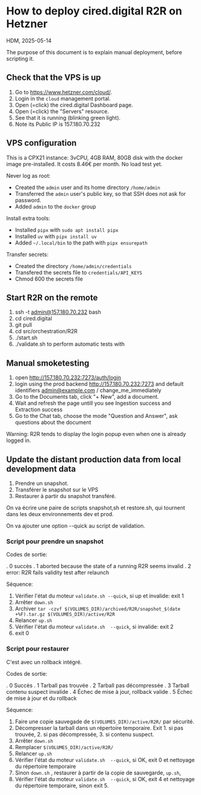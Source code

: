 # How to deploy cired.digital R2R on Hetzner

HDM, 2025-05-14

The purpose of this document is to explain manual deployment, before scripting it.

## Check that the VPS is up

1. Go to https://www.hetzner.com/cloud/.
2. Login in the `cloud` management portal.
3. Open (=click) the cired.digital Dashboard page.
4. Open (=click) the "Servers" resource.
5. See that it is running (blinking green light).
6. Note its Public IP is 157.180.70.232

## VPS configuration

This is a CPX21 instance: 3vCPU, 4GB RAM, 80GB disk
with the docker image pre-installed.
It costs 8.46€ per month.
No load test yet.

Never log as root:

- Created the `admin` user and its home directory `/home/admin`
- Transferred the `admin` user's public key, so that SSH does not ask for password.
- Added `admin` to the `docker` group

Install extra tools:

- Installed `pipx` with `sudo apt install pipx`
- Installed `uv` with `pipx install uv`
- Added `~/.local/bin` to the path with `pipx ensurepath`

Transfer secrets:

- Created the directory `/home/admin/credentials` 
- Transfered the secrets file to `credentials/API_KEYS`
- Chmod 600 the secrets file

## Start R2R on the remote

1. ssh -t admin@157.180.70.232 bash
2. cd cired.digital
3. git pull
4. cd src/orchestration/R2R
5. ./start.sh
6. ./validate.sh to perform automatic tests with

## Manual smoketesting

1. open http://157.180.70.232:7273/auth/login
2. login using the prod backend http://157.180.70.232:7273 and default identifiers admin@example.com / change_me_immediately 
3. Go to the Documents tab, click "+ New", add a document.
4. Wait and refresh the page untill you see Ingestion success and Extraction success
5. Go to the Chat tab, choose the mode "Question and Answer", ask questions about the document
 
Warning: R2R tends to display the login popup even when one is already logged in. 

## Update the distant production data from local development data

1. Prendre un snapshot.
2. Transférer le snapshot sur le VPS
3. Restaurer à partir du snapshot transféré.

On va écrire une paire de scripts snapshot,sh et restore.sh, qui tournent dans les deux environnements dev et prod.

On va ajouter une option --quick au script de validation.

### Script pour prendre un snapshot

Codes de sortie:

. 0 succès
. 1 aborted because the state of a running R2R seems invalid
. 2 error: R2R fails validity test after relaunch

Séquence:

1. Vérifier l'état du moteur `validate.sh --quick`, si up et invalide: exit 1
2. Arrêter `down.sh`
3. Archiver `tar -czvf $(VOLUMES_DIR)/archived/R2R/snapshot_$(date +%F).tar.gz $(VOLUMES_DIR)/active/R2R`
4. Relancer `up.sh`
5. Vérifier l'état du moteur `validate.sh  --quick`, si invalide: exit 2
6. exit 0

### Script pour restaurer

C'est avec un rollback intégré.
 
Codes de sortie:

. 0 Succès
. 1 Tarball pas trouvée
. 2 Tarball pas décompressée
. 3 Tarball contenu suspect invalide
. 4 Échec de mise à jour, rollback valide
. 5 Échec de mise à jour et du rollback

Séquence:
 
1. Faire une copie sauvegade de `$(VOLUMES_DIR)/active/R2R/` par sécurité.
2. Décompresser la tarball dans un répertoire temporaire. Exit 1. si pas trouvée, 2. si pas décompressée, 3. si contenu suspect.
3. Arrêter `down.sh`
4. Remplacer `$(VOLUMES_DIR)/active/R2R/` 
5. Relancer `up.sh`
6. Vérifier l'état du moteur `validate.sh  --quick`, si OK, exit 0 et nettoyage du répertoire temporaire
7. Sinon `down.sh` ,  restaurer à partir de la copie de sauvegarde, `up.sh`, 
8. Vérifier l'état du moteur `validate.sh  --quick`, si OK, exit 4 et nettoyage du répertoire temporaire, sinon exit 5.
